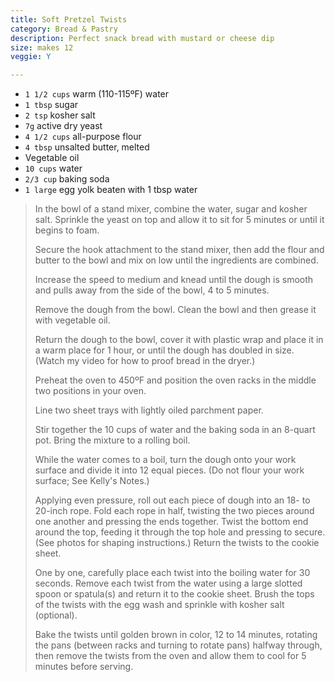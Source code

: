 ```yaml
---
title: Soft Pretzel Twists 
category: Bread & Pastry
description: Perfect snack bread with mustard or cheese dip
size: makes 12
veggie: Y

--- 
```

* `1 1/2 cups` warm (110-115ºF) water
* `1 tbsp` sugar
* `2 tsp` kosher salt
* `7g` active dry yeast
* `4 1/2 cups` all-purpose flour
* `4 tbsp` unsalted butter, melted
* Vegetable oil
* `10 cups` water
* `2/3 cup` baking soda
* `1 large`  egg yolk beaten with 1 tbsp water
 
> In the bowl of a stand mixer, combine the water, sugar and kosher salt. Sprinkle the yeast on top and allow it to sit for 5 minutes or until it begins to foam.
>
> Secure the hook attachment to the stand mixer, then add the flour and butter to the bowl and mix on low until the ingredients are combined.
>
> Increase the speed to medium and knead until the dough is smooth and pulls away from the side of the bowl, 4 to 5 minutes.
>
> Remove the dough from the bowl. Clean the bowl and then grease it with vegetable oil.
>
> Return the dough to the bowl, cover it with plastic wrap and place it in a warm place for 1 hour, or until the dough has doubled in size. (Watch my video for how to proof bread in the dryer.)
>
> Preheat the oven to 450ºF and position the oven racks in the middle two positions in your oven.
>
> Line two sheet trays with lightly oiled parchment paper.
>
> Stir together the 10 cups of water and the baking soda in an 8-quart pot. Bring the mixture to a rolling boil.
>
> While the water comes to a boil, turn the dough onto your work surface and divide it into 12 equal pieces. (Do not flour your work surface; See Kelly's Notes.)
>
> Applying even pressure, roll out each piece of dough into an 18- to 20-inch rope. Fold each rope in half, twisting the two pieces around one another and pressing the ends together. Twist the bottom end around the top, feeding it through the top hole and pressing to secure. (See photos for shaping instructions.) Return the twists to the cookie sheet.
>
> One by one, carefully place each twist into the boiling water for 30 seconds. Remove each twist from the water using a large slotted spoon or spatula(s) and return it to the cookie sheet. Brush the tops of the twists with the egg wash and sprinkle with kosher salt (optional).
>
> Bake the twists until golden brown in color, 12 to 14 minutes, rotating the pans (between racks and turning to rotate pans) halfway through, then remove the twists from the oven and allow them to cool for 5 minutes before serving.